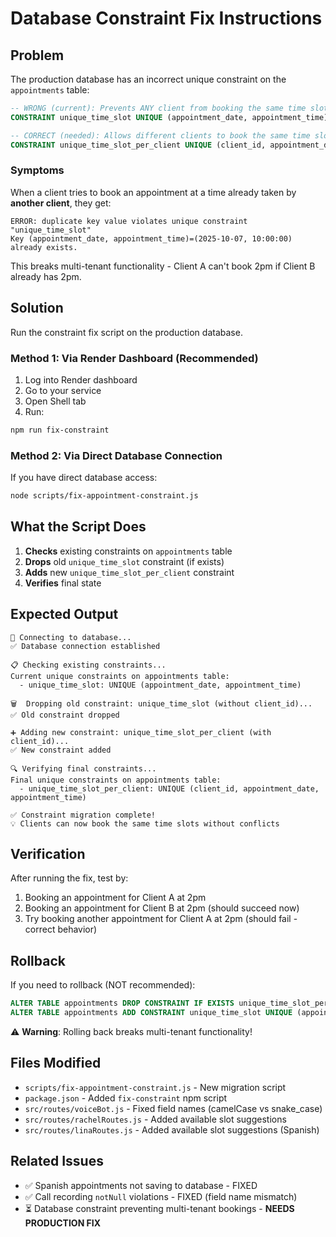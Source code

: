# Database Constraint Fix Instructions

## Problem

The production database has an incorrect unique constraint on the `appointments` table:

```sql
-- WRONG (current): Prevents ANY client from booking the same time slot
CONSTRAINT unique_time_slot UNIQUE (appointment_date, appointment_time)

-- CORRECT (needed): Allows different clients to book the same time slot
CONSTRAINT unique_time_slot_per_client UNIQUE (client_id, appointment_date, appointment_time)
```

### Symptoms

When a client tries to book an appointment at a time already taken by **another client**, they get:

```
ERROR: duplicate key value violates unique constraint "unique_time_slot"
Key (appointment_date, appointment_time)=(2025-10-07, 10:00:00) already exists.
```

This breaks multi-tenant functionality - Client A can't book 2pm if Client B already has 2pm.

## Solution

Run the constraint fix script on the production database.

### Method 1: Via Render Dashboard (Recommended)

1. Log into Render dashboard
2. Go to your service
3. Open Shell tab
4. Run:
```bash
npm run fix-constraint
```

### Method 2: Via Direct Database Connection

If you have direct database access:

```bash
node scripts/fix-appointment-constraint.js
```

## What the Script Does

1. **Checks** existing constraints on `appointments` table
2. **Drops** old `unique_time_slot` constraint (if exists)
3. **Adds** new `unique_time_slot_per_client` constraint
4. **Verifies** final state

## Expected Output

```
🔌 Connecting to database...
✅ Database connection established

📋 Checking existing constraints...
Current unique constraints on appointments table:
  - unique_time_slot: UNIQUE (appointment_date, appointment_time)

🗑️  Dropping old constraint: unique_time_slot (without client_id)...
✅ Old constraint dropped

➕ Adding new constraint: unique_time_slot_per_client (with client_id)...
✅ New constraint added

🔍 Verifying final constraints...
Final unique constraints on appointments table:
  - unique_time_slot_per_client: UNIQUE (client_id, appointment_date, appointment_time)

✅ Constraint migration complete!
💡 Clients can now book the same time slots without conflicts
```

## Verification

After running the fix, test by:

1. Booking an appointment for Client A at 2pm
2. Booking an appointment for Client B at 2pm (should succeed now)
3. Try booking another appointment for Client A at 2pm (should fail - correct behavior)

## Rollback

If you need to rollback (NOT recommended):

```sql
ALTER TABLE appointments DROP CONSTRAINT IF EXISTS unique_time_slot_per_client;
ALTER TABLE appointments ADD CONSTRAINT unique_time_slot UNIQUE (appointment_date, appointment_time);
```

⚠️ **Warning**: Rolling back breaks multi-tenant functionality!

## Files Modified

- `scripts/fix-appointment-constraint.js` - New migration script
- `package.json` - Added `fix-constraint` npm script
- `src/routes/voiceBot.js` - Fixed field names (camelCase vs snake_case)
- `src/routes/rachelRoutes.js` - Added available slot suggestions
- `src/routes/linaRoutes.js` - Added available slot suggestions (Spanish)

## Related Issues

- ✅ Spanish appointments not saving to database - FIXED
- ✅ Call recording `notNull` violations - FIXED (field name mismatch)
- ⏳ Database constraint preventing multi-tenant bookings - **NEEDS PRODUCTION FIX**
